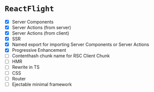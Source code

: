 # `ReactFlight`

- [x] Server Components
- [x] Server Actions (from server)
- [x] Server Actions (from client)
- [x] SSR
- [x] Named export for importing Server Components or Server Actions
- [x] Progressive Enhancement
- [ ] Contenthash chunk name for RSC Client Chunk
- [ ] HMR
- [ ] Rewrite in TS
- [ ] CSS
- [ ] Router
- [ ] Ejectable minimal framework
